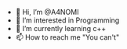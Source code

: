 - 👋 Hi, I’m @A4NOMI
- 👀 I’m interested in Programming
- 🌱 I’m currently learning c++
- 📫 How to reach me "You can't"

<!---
A4NOMI/A4NOMI is a ✨ special ✨ repository because its `README.md` (this file) appears on your GitHub profile.
You can click the Preview link to take a look at your changes.
--->
